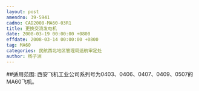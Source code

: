 ```yaml
---
layout: post
amendno: 39-5941
cadno: CAD2008-MA60-03R1
title: 更换交流发电机
date: 2008-03-19 00:00:00 +0800
effdate: 2008-03-14 00:00:00 +0800
tag: MA60
categories: 民航西北地区管理局适航审定处
author: 杨子洲
---
```


##适用范围:
西安飞机工业公司系列号为0403、0406、0407、0409、0507的MA60飞机。

